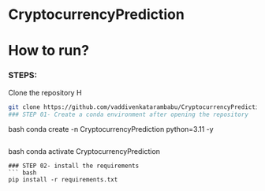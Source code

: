 # CryptocurrencyPrediction


# How to run? 
### STEPS: 
Clone the repository 
H 
```bash 
git clone https://github.com/vaddivenkatarambabu/CryptocurrencyPrediction.git
### STEP 01- Create a conda environment after opening the repository 
``` 
bash 
conda create -n CryptocurrencyPrediction python=3.11 -y 
``` 
``` 
bash 
conda activate CryptocurrencyPrediction 
``` 
### STEP 02- install the requirements 
``` bash 
pip install -r requirements.txt 
```